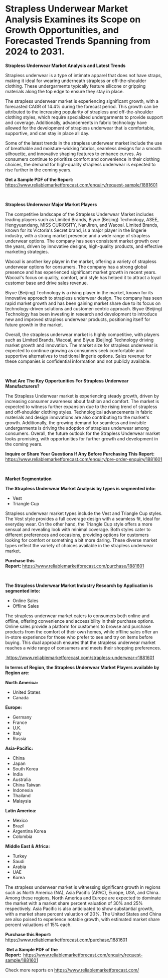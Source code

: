 <p><h1>Strapless Underwear Market Analysis Examines its Scope on Growth Opportunities, and Forecasted Trends Spanning from 2024 to 2031.</h1></p><p><strong>Strapless Underwear Market Analysis and Latest Trends</strong></p>
<p><p>Strapless underwear is a type of intimate apparel that does not have straps, making it ideal for wearing underneath strapless or off-the-shoulder clothing. These undergarments typically feature silicone or gripping materials along the top edge to ensure they stay in place.</p><p>The strapless underwear market is experiencing significant growth, with a forecasted CAGR of 14.4% during the forecast period. This growth can be attributed to the increasing popularity of strapless and off-the-shoulder clothing styles, which require specialized undergarments to provide support and coverage. Additionally, advancements in fabric technology have allowed for the development of strapless underwear that is comfortable, supportive, and can stay in place all day.</p><p>Some of the latest trends in the strapless underwear market include the use of breathable and moisture-wicking fabrics, seamless designs for a smooth silhouette, and innovative shaping features to enhance curves. As consumers continue to prioritize comfort and convenience in their clothing choices, the demand for high-quality strapless underwear is expected to rise further in the coming years.</p></p>
<p><strong>Get a Sample PDF of the Report:&nbsp;</strong> <a href="https://www.reliablemarketforecast.com/enquiry/request-sample/1881601">https://www.reliablemarketforecast.com/enquiry/request-sample/1881601</a></p>
<p>&nbsp;</p>
<p><strong>Strapless Underwear Major Market Players</strong></p>
<p><p>The competitive landscape of the Strapless Underwear Market includes leading players such as Limited Brands, Biyue (Beijing) Technology, ASEE, Hengyuanxiang, MISS CURIOSITY, NanJiren, and Wacoal. Limited Brands, known for its Victoria's Secret brand, is a major player in the lingerie industry, with a strong market presence and a wide range of strapless underwear options. The company has seen consistent market growth over the years, driven by innovative designs, high-quality products, and effective marketing strategies.</p><p>Wacoal is another key player in the market, offering a variety of strapless underwear options for consumers. The company has a strong global presence and has experienced significant market growth in recent years. Wacoal's focus on quality, comfort, and style has helped it to attract a loyal customer base and drive sales revenue.</p><p>Biyue (Beijing) Technology is a rising player in the market, known for its innovative approach to strapless underwear design. The company has seen rapid market growth and has been gaining market share due to its focus on technology-driven solutions and customer-centric approach. Biyue (Beijing) Technology has been investing in research and development to introduce new and improved strapless underwear products, positioning itself for future growth in the market.</p><p>Overall, the strapless underwear market is highly competitive, with players such as Limited Brands, Wacoal, and Biyue (Beijing) Technology driving market growth and innovation. The market size for strapless underwear is expected to continue growing as consumers seek comfortable and supportive alternatives to traditional lingerie options. Sales revenue for these companies is confidential information and not publicly available.</p></p>
<p>&nbsp;</p>
<p><strong>What Are The Key Opportunities For Strapless Underwear Manufacturers?</strong></p>
<p><p>The Strapless Underwear market is experiencing steady growth, driven by increasing consumer awareness about fashion and comfort. The market is expected to witness further expansion due to the rising trend of strapless and off-shoulder clothing styles. Technological advancements in fabric materials and design innovations are also contributing to the market's growth. Additionally, the growing demand for seamless and invisible undergarments is driving the adoption of strapless underwear among consumers. Overall, the future outlook for the Strapless Underwear market looks promising, with opportunities for further growth and development in the coming years.</p></p>
<p><strong>Inquire or Share Your Questions If Any Before Purchasing This Report:</strong> <a href="https://www.reliablemarketforecast.com/enquiry/pre-order-enquiry/1881601">https://www.reliablemarketforecast.com/enquiry/pre-order-enquiry/1881601</a></p>
<p>&nbsp;</p>
<p><strong>Market Segmentation</strong></p>
<p><strong>The Strapless Underwear Market Analysis by types is segmented into:</strong></p>
<p><ul><li>Vest</li><li>Triangle Cup</li></ul></p>
<p><p>Strapless underwear market types include the Vest and Triangle Cup styles. The Vest style provides a full coverage design with a seamless fit, ideal for everyday wear. On the other hand, the Triangle Cup style offers a more sensual and revealing look with minimal coverage. Both styles cater to different preferences and occasions, providing options for customers looking for comfort or something a bit more daring. These diverse market types reflect the variety of choices available in the strapless underwear market.</p></p>
<p><strong>Purchase this Report:&nbsp;</strong><a href="https://www.reliablemarketforecast.com/purchase/1881601">https://www.reliablemarketforecast.com/purchase/1881601</a></p>
<p>&nbsp;</p>
<p><strong>The Strapless Underwear Market Industry Research by Application is segmented into:</strong></p>
<p><ul><li>Online Sales</li><li>Offline Sales</li></ul></p>
<p><p>The strapless underwear market caters to consumers both online and offline, offering convenience and accessibility in their purchase options. Online sales provide a platform for customers to browse and purchase products from the comfort of their own homes, while offline sales offer an in-store experience for those who prefer to see and try on items before buying. This dual approach ensures that the strapless underwear market reaches a wide range of consumers and meets their shopping preferences.</p></p>
<p><a href="https://www.reliablemarketforecast.com/strapless-underwear-r1881601">&nbsp;https://www.reliablemarketforecast.com/strapless-underwear-r1881601</a></p>
<p><strong>In terms of Region, the Strapless Underwear Market Players available by Region are:</strong></p>
<p>
    <p> <strong> North America: </strong>
        <ul>
            <li>United States</li>
            <li>Canada</li>
        </ul>
        </p> 
    <p> <strong> Europe: </strong>
        <ul>
            <li>Germany</li>
            <li>France</li>
            <li>U.K.</li>
            <li>Italy</li>
            <li>Russia</li>
        </ul>
        </p> 
    <p> <strong> Asia-Pacific: </strong>
        <ul>
            <li>China</li>
            <li>Japan</li>
            <li>South Korea</li>
            <li>India</li>
            <li>Australia</li>
            <li>China Taiwan</li>
            <li>Indonesia</li>
            <li>Thailand</li>
            <li>Malaysia</li>
        </ul>
        </p> 
    <p> <strong> Latin America: </strong>
        <ul>
            <li>Mexico</li>
            <li>Brazil</li>
            <li>Argentina Korea</li>
            <li>Colombia</li>
        </ul>
        </p> 
    <p> <strong> Middle East & Africa: </strong>
        <ul>
            <li>Turkey</li>
            <li>Saudi</li>
            <li>Arabia</li>
            <li>UAE</li>
            <li>Korea</li>
        </ul>
    </p>
    </p>
<p><p>The strapless underwear market is witnessing significant growth in regions such as North America (NA), Asia Pacific (APAC), Europe, USA, and China. Among these regions, North America and Europe are expected to dominate the market with a market share percent valuation of 30% and 25% respectively. Asia Pacific is also anticipated to show substantial growth, with a market share percent valuation of 20%. The United States and China are also poised to experience notable growth, with estimated market share percent valuations of 15% each.</p></p>
<p><strong>Purchase this Report: </strong><a href="https://www.reliablemarketforecast.com/purchase/1881601">https://www.reliablemarketforecast.com/purchase/1881601</a></p>
<p>&nbsp;<strong>Get a Sample PDF of the Report:&nbsp;&nbsp;</strong><a href="https://www.reliablemarketforecast.com/enquiry/request-sample/1881601">https://www.reliablemarketforecast.com/enquiry/request-sample/1881601</a></p>
<p><strong></strong></p>
<p>Check more reports on <a href="https://www.reliablemarketforecast.com/">https://www.reliablemarketforecast.com/</a></p>